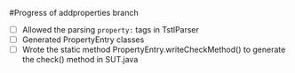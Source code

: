 #Progress of addproperties branch
- [ ] Allowed the parsing `property:` tags in TstlParser
- [ ] Generated PropertyEntry classes
- [ ] Wrote the static method PropertyEntry.writeCheckMethod() to generate the check() method in SUT.java
